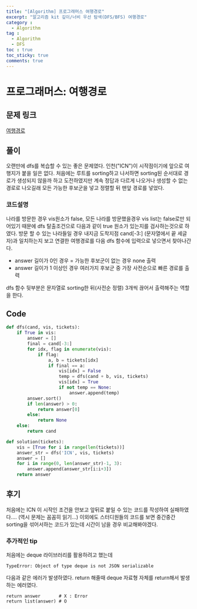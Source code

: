 ```yaml
---
title: "[Algorithm] 프로그래머스 여행경로"
excerpt: "알고리즘 kit 깊이/너비 우선 탐색(DFS/BFS) 여행경로"
category :
  - Algorithm
tag :
  - Algorithm
  - DFS
toc : true
toc_sticky: true
comments: true
---
```


# 프로그래머스: 여행경로

## 문제 링크
[여행경로](https://school.programmers.co.kr/learn/courses/30/lessons/43164)

## 풀이
오랜만에 dfs를 복습할 수 있는 좋은 문제였다.
인천("ICN")이 시작점이기에 앞으로 여행지가 붙을 일은 없다.
처음에는 루트를 sorting하고 나서하면 sorting된 순서대로 경로가 생성되지 않을까 하고 도전하였지만
계속 정답과 다르게 나오거나 생성할 수 없는 경로로 나오길래 모든 가능한 후보군을 넣고 정렬할 뒤 맨앞 경로를 넣었다.


### 코드설명
나라를 방문한 경우 vis원소가 false, 모든 나라를 방문했을경우 vis list는 false로만 되어있기 때문에 dfs 탈출조건으로
다음과 같이 true 원소가 있는지를 검사하는것으로 하였다.
방문 할 수 있는 나라들일 경우 내지금 도착지점 cand[-3:] (문자열에서 끝 세글자)과 일치하는지 보고 연결한 여행경로를 다음
dfs 함수에 입력으로 넣으면서 찾아나간다.

- answer 길이가 0인 경우
    = 가능한 후보군이 없는 경우 none 출력
- answer 길이가 1 이상인 경우 
    여러가지 후보군 중 가장 사전순으로 빠른 경로를 출력


dfs 함수 뒷부분은 문자열로 sorting한 뒤(사전순 정렬) 3개씩 끊어서 출력해주는 역할을 한다.

## Code
```python
def dfs(cand, vis, tickets):
    if True in vis:
        answer = []
        final = cand[-3:]
        for idx, flag in enumerate(vis):
            if flag:
                a, b = tickets[idx]
                if final == a: 
                    vis[idx] = False
                    temp = dfs(cand + b, vis, tickets)
                    vis[idx] = True
                    if not temp == None:
                        answer.append(temp)
        answer.sort()
        if len(answer) > 0:
            return answer[0]
        else:
            return None
    else:
        return cand

def solution(tickets):
    vis = [True for i in range(len(tickets))]
    answer_str = dfs('ICN', vis, tickets)
    answer = []
    for i in range(0, len(answer_str)-1, 3):
        answer.append(answer_str[i:i+3])
    return answer
```

## 후기
처음에는 ICN 이 시작인 조건을 안보고 앞뒤로 붙일 수 있는 코드를 작성하여 실패하였다.... (역시 문제는 꼼꼼히 읽기...)
이외에도 스터디원들의 코드를 보면 중간중간 sorting을 섞어서하는 코드가 있는데 시간이 남을 경우 비교해봐야겠다.

### 추가적인 tip
처음에는 deque 라이브러리를 활용하려고 했는데 
```
TypeError: Object of type deque is not JSON serializable
```
다음과 같은 에러가 발생하였다.
return 해줄때 deque 자료형 자체를 return해서 발생하는 에러였다.
```
return answer       # X : Error 
return list(answer) # O
```
